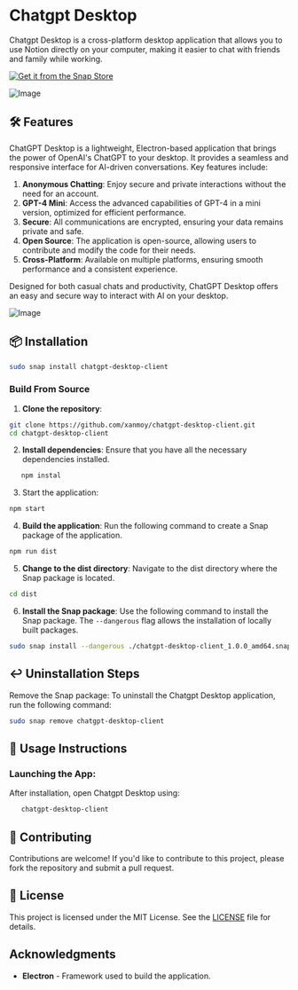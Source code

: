 # Chatgpt Desktop

Chatgpt Desktop is a cross-platform desktop application that allows you to use Notion directly on your computer, making it easier to chat with friends and family while working.

[![Get it from the Snap Store](https://snapcraft.io/en/dark/install.svg)](https://snapcraft.io/chatgpt-desktop-client)

![Image](https://raw.githubusercontent.com/xanmoy/chatgpt-desktop-client/refs/heads/main/screenshots/chatgpt.webp)

## 🛠 **Features**

ChatGPT Desktop is a lightweight, Electron-based application that brings the power of OpenAI's ChatGPT to your desktop. It provides a seamless and responsive interface for AI-driven conversations. Key features include:

1. **Anonymous Chatting**: Enjoy secure and private interactions without the need for an account.
2. **GPT-4 Mini**: Access the advanced capabilities of GPT-4 in a mini version, optimized for efficient performance.
3. **Secure**: All communications are encrypted, ensuring your data remains private and safe.
4. **Open Source**: The application is open-source, allowing users to contribute and modify the code for their needs.
5. **Cross-Platform**: Available on multiple platforms, ensuring smooth performance and a consistent experience.

Designed for both casual chats and productivity, ChatGPT Desktop offers an easy and secure way to interact with AI on your desktop.


![Image](https://github.com/xanmoy/chatgpt-desktop-client/blob/main/screenshots/image1.png)

## 📦 **Installation**

```bash
sudo snap install chatgpt-desktop-client
```

### Build From Source

1. **Clone the repository**:

```bash
git clone https://github.com/xanmoy/chatgpt-desktop-client.git
cd chatgpt-desktop-client
```

2. **Install dependencies**: Ensure that you have all the necessary dependencies installed.

```bash
   npm instal
```

3. Start the application:

```bash
npm start
```

4. **Build the application**: Run the following command to create a Snap package of the application.

```bash
npm run dist
```

5. **Change to the dist directory**: Navigate to the dist directory where the Snap package is located.

```bash
cd dist
```

6. **Install the Snap package**: Use the following command to install the Snap package. The `--dangerous` flag allows the installation of locally built packages.

```bash
sudo snap install --dangerous ./chatgpt-desktop-client_1.0.0_amd64.snap 
```

## ↩️ **Uninstallation Steps**

Remove the Snap package: To uninstall the Chatgpt Desktop application, run the following command:

```bash
sudo snap remove chatgpt-desktop-client
```

## 📖 **Usage Instructions**

### **Launching the App**:

   After installation, open Chatgpt Desktop using:

```bash
   chatgpt-desktop-client
```

## 🤝 **Contributing**

Contributions are welcome! If you'd like to contribute to this project, please fork the repository and submit a pull request.

## 📜 **License**

This project is licensed under the MIT License. See the [LICENSE](./LICENSE) file for details.

## Acknowledgments

- **Electron** - Framework used to build the application.

